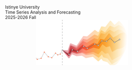 Istinye University<br>
Time Series Analysis and Forecasting<br>
2025-2026 Fall<br>
<img src="media/logo.png" style="width: 60%; display: block; margin: auto;">
